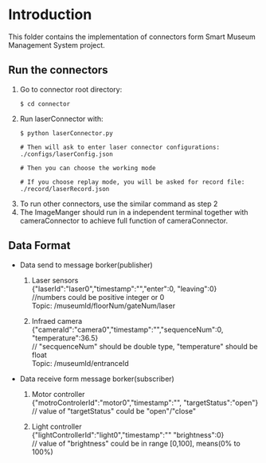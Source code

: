 # Introduction
This folder contains the implementation of connectors form Smart Museum Management System project.

## Run the connectors
1.  Go to connector root directory:
    ```
    $ cd connector
    ```
2.  Run laserConnector with:
    ```
    $ python laserConnector.py
    
    # Then will ask to enter laser connector configurations:
    ./configs/laserConfig.json
    
    # Then you can choose the working mode
    
    # If you choose replay mode, you will be asked for record file:
    ./record/laserRecord.json
    
    ```
3.  To run other connectors, use the similar command as step 2
4.  The ImageManger should run in a independent terminal together with cameraConnector to achieve full function of cameraConnector.

## Data Format
* Data send to message borker(publisher)
  1. Laser sensors
   <br>{"laserId":"laser0","timestamp":"","enter":0, "leaving":0} 
   <br>//numbers could be positive integer or 0
   <br>Topic: /museumId/floorNum/gateNum/laser

    2. Infraed camera
	<br>{"cameraId":"camera0","timestamp":"","sequenceNum":0, "temperature":36.5} 
	<br>// "secquenceNum" should be double type, "temperature" should be float
    <br>Topic: /museumId/entranceId


* Data receive form message borker(subscriber)
    1. Motor controller
	<br>{"motroControlerId":"motor0","timestamp":"", "targetStatus":"open"}
	<br>// value of "targetStatus" could be "open"/"close"
    
    2. Light controller
	<br>{"lightControllerId":"light0","timestamp":"" "brightness":0}
	<br>// value of "brightness" could be in range [0,100], means(0% to 100%)
